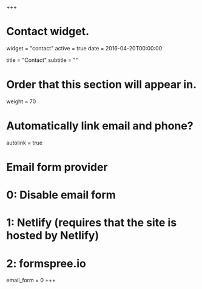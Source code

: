 +++
# Contact widget.
widget = "contact"
active = true
date = 2016-04-20T00:00:00

title = "Contact"
subtitle = ""

# Order that this section will appear in.
weight = 70

# Automatically link email and phone?
autolink = true

# Email form provider
#   0: Disable email form
#   1: Netlify (requires that the site is hosted by Netlify)
#   2: formspree.io
email_form = 0
+++
<script src='https://www.google.com/recaptcha/api.js?onload=onloadCallback'></script>
<div class="g-recaptcha" data-sitekey="6LdcpnkUAAAAAIbbjTLpmgntQ8TThBEQrAhL_Zjw"></div>


<script src="https://ajax.googleapis.com/ajax/libs/jquery/1.12.4/jquery.min.js"></script>
<!-- <script
		src="//maxcdn.bootstrapcdn.com/bootstrap/3.3.0/js/bootstrap.min.js"></script> -->
<script src="{% static 'webcontext/js/bootstrap.min.js' %}"></script>
<script src="{% static 'webcontext/js/form_comment.js' %}"></script>

<script type="text/javascript">
		var onloadCallback = function() {
			if ($('#g-recaptcha-response').length) {
				grecaptcha.render('g-recaptcha-response', {
					'sitekey' : '{% get_captcha_key %}',
					'theme' : 'light',
					callback : showEmail
				});
			}
		};
		function showEmail() {
			// ideally you would do server side verification of the captcha and then the server would return the e-mail
			name = 'willian';
			surname = 'tessarolunardi';
			domain = '@uni.lu';
			document.getElementById("email").innerHTML = name + '.' + surname + domain;
			$("#email").attr("href", 'mailto:' + name + '.' + surname + domain);
			$('#g-recaptcha-response').hide();
		}
</script>